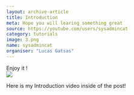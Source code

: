 ```yaml
---
layout: archive-article
title: Introduction
meta: Hope you will learing something great 
source: https://youtube.com/users/sysadmincat
category: tutorials
image: 3.png
name: sysadmincat
organiser: "Lucas Gatsas"
---
```


	

Enjoy it !  
	<img src="{{site.baseurl}}/img/3.png">


Here is my Introduction video inside of the post! 


<!--
<iframe width="100%" height="315" src="https://www.youtube.com/embed/kaN9TUGReLM" frameborder="0" allowfullscreen></iframe> -->
